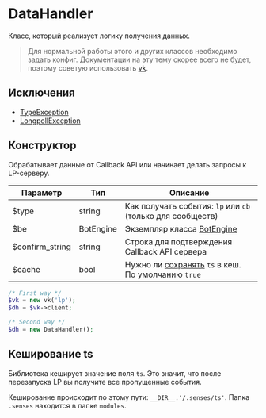 # DataHandler
Класс, который реализует логику получения данных.

> Для нормальной работы этого и других классов необходимо задать конфиг. Документации на эту тему скорее всего не будет, поэтому советую использовать [vk](vk.md).

## Исключения
* [TypeException](exceptions.md#type)
* [LongpollException](exceptions.md#lp)

## Конструктор
Обрабатывает данные от Callback API или начинает делать запросы к LP-серверу.

| Параметр        | Тип       | Описание                                                              |
|-----------------|-----------|-----------------------------------------------------------------------|
| $type           | string    | Как получать события: `lp` или `cb` (только для сообществ)            |
| $be             | BotEngine | Экземпляр класса [BotEngine](botengine.md)                            |
| $confirm_string | string    | Строка для подтверждения Callback API сервера                         |
| $cache          | bool      | Нужно ли [сохранять](#кеширование-ts) `ts` в кеш. По умолчанию `true` |

```php
/* First way */
$vk = new vk('lp');
$dh = $vk->client;

/* Second way */
$dh = new DataHandler();
```

## Кеширование ts
Библиотека кеширует значение поля `ts`. Это значит, что после перезапуска LP вы получите все пропущенные события.

Кеширование происходит по этому пути: `__DIR__.'/.senses/ts'`. Папка `.senses` находится в папке `modules`.